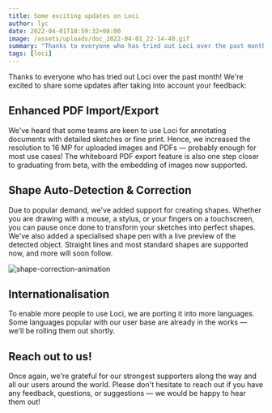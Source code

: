 ```yaml
---
title: Some exciting updates on Loci
author: lyc
date: 2022-04-01T18:59:32+08:00
image: /assets/uploads/doc_2022-04-01_22-14-40.gif
summary: "Thanks to everyone who has tried out Loci over the past month! We're excited to share some updates after taking into account your feedback:"
tags: [loci]
---
```


Thanks to everyone who has tried out Loci over the past month! We're excited to share some updates after taking into account your feedback:

## Enhanced PDF Import/Export

We've heard that some teams are keen to use Loci for annotating documents with detailed sketches or fine print. Hence, we increased the resolution to 16 MP for uploaded images and PDFs — probably enough for most use cases! The whiteboard PDF export feature is also one step closer to graduating from beta, with the embedding of images now supported.

## Shape Auto-Detection & Correction

Due to popular demand, we've added support for creating shapes. Whether you are drawing with a mouse, a stylus, or your fingers on a touchscreen, you can pause once done to transform your sketches into perfect shapes. We've also added a specialised shape pen with a live preview of the detected object. Straight lines and most standard shapes are supported now, and more will soon follow.

![shape-correction-animation](/assets/uploads/doc_2022-04-01_22-14-40.gif)

## Internationalisation

To enable more people to use Loci, we are porting it into more languages. Some languages popular with our user base are already in the works — we'll be rolling them out shortly.

## Reach out to us!

Once again, we're grateful for our strongest supporters along the way and all our users around the world. Please don't hesitate to reach out if you have any feedback, questions, or suggestions — we would be happy to hear them out!
